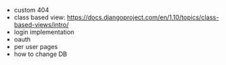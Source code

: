 - custom 404
- class based view: https://docs.djangoproject.com/en/1.10/topics/class-based-views/intro/
- login implementation
- oauth
- per user pages
- how to change DB
